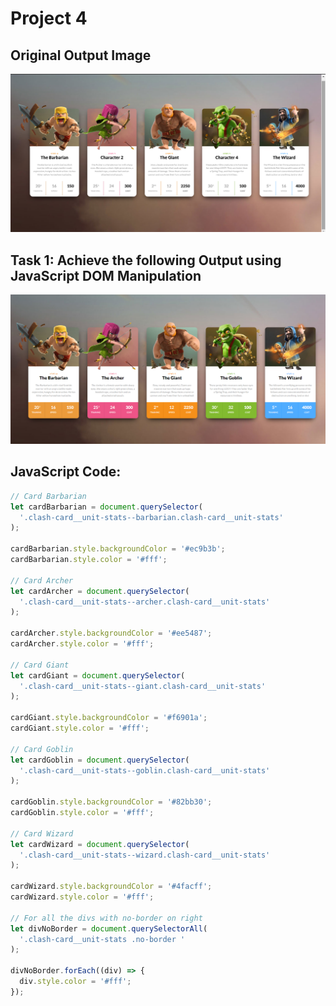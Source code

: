 # Project 4

## Original Output Image

![Original Output Image](./original%20output%20image.png)

## Task 1: Achieve the following Output using JavaScript DOM Manipulation

![Task 1 Image](./Output/DOM%20P1%20SS.png)

## JavaScript Code:

```js
// Card Barbarian
let cardBarbarian = document.querySelector(
  '.clash-card__unit-stats--barbarian.clash-card__unit-stats'
);

cardBarbarian.style.backgroundColor = '#ec9b3b';
cardBarbarian.style.color = '#fff';

// Card Archer
let cardArcher = document.querySelector(
  '.clash-card__unit-stats--archer.clash-card__unit-stats'
);

cardArcher.style.backgroundColor = '#ee5487';
cardArcher.style.color = '#fff';

// Card Giant
let cardGiant = document.querySelector(
  '.clash-card__unit-stats--giant.clash-card__unit-stats'
);

cardGiant.style.backgroundColor = '#f6901a';
cardGiant.style.color = '#fff';

// Card Goblin
let cardGoblin = document.querySelector(
  '.clash-card__unit-stats--goblin.clash-card__unit-stats'
);

cardGoblin.style.backgroundColor = '#82bb30';
cardGoblin.style.color = '#fff';

// Card Wizard
let cardWizard = document.querySelector(
  '.clash-card__unit-stats--wizard.clash-card__unit-stats'
);

cardWizard.style.backgroundColor = '#4facff';
cardWizard.style.color = '#fff';

// For all the divs with no-border on right
let divNoBorder = document.querySelectorAll(
  '.clash-card__unit-stats .no-border '
);

divNoBorder.forEach((div) => {
  div.style.color = '#fff';
});
```
